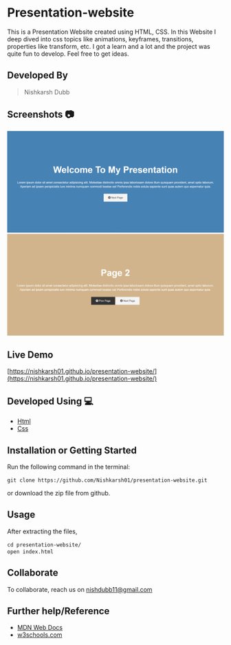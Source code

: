 # Presentation-website
This is a Presentation Website created using HTML, CSS. In this Website I deep dived into css topics like animations, keyframes, transitions, properties like transform, etc. I got a learn and a lot and the project was quite fun to develop.
Feel free to get ideas.

## Developed By 
> Nishkarsh Dubb

## Screenshots 📷
![Website Screenshot 1](images/1.png)
![Website Screenshot 2](images/2.png)


## Live Demo 

 [https://nishkarsh01.github.io/presentation-website/](https://nishkarsh01.github.io/presentation-website/)

## Developed Using 💻

+ [Html](https://developer.mozilla.org/en-US/docs/Web/HTML)
+ [Css](https://developer.mozilla.org/en-US/docs/Web/CSS)

## Installation or Getting Started

Run the following command in the terminal:

	git clone https://github.com/Nishkarsh01/presentation-website.git
or download the zip file from github.
    

## Usage
After extracting the files,

    cd presentation-website/
    open index.html

## Collaborate
To collaborate, reach us on [nishdubb11@gmail.com]()

## Further help/Reference

+ [MDN Web Docs](https://developer.mozilla.org/en-US/)
+ [w3schools.com](https://www.w3schools.com/)
    






